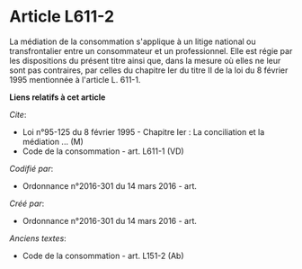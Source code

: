 # Article L611-2

La médiation de la consommation s'applique à un litige national ou transfrontalier entre un consommateur et un professionnel.
Elle est régie par les dispositions du présent titre ainsi que, dans la mesure où elles ne leur sont pas contraires, par
celles du chapitre Ier du titre II de la loi du 8 février 1995 mentionnée à l'article L. 611-1.

**Liens relatifs à cet article**

_Cite_:

  - Loi n°95-125 du 8 février 1995 -  Chapitre Ier : La conciliation et la médiation ... (M)
  - Code de la consommation - art. L611-1 (VD)

_Codifié par_:

  - Ordonnance n°2016-301 du 14 mars 2016 - art.

_Créé par_:

  - Ordonnance n°2016-301 du 14 mars 2016 - art.

_Anciens textes_:

  - Code de la consommation - art. L151-2 (Ab)
